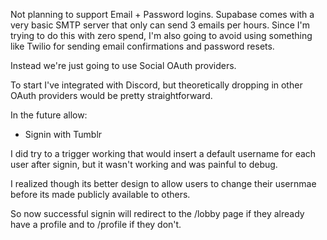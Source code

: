 Not planning to support Email + Password logins. Supabase comes with a very basic SMTP server that only can send 3 emails per hours. Since I'm trying to do this with zero spend, I'm also going to avoid using something like Twilio for sending email confirmations and password resets.

Instead we're just going to use Social OAuth providers.

To start I've integrated with Discord, but theoretically dropping in other OAuth providers would be pretty straightforward.

In the future allow:
- Signin with Tumblr


I did try to a trigger working that would insert a default username for each user after signin, but it wasn't working and was painful to debug. 

I realized though its better design to allow users to change their usernmae before its made publicly available to others.

So now successful signin will redirect to the /lobby page if they already have a profile and to /profile if they don't.
